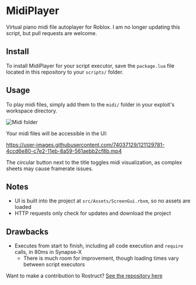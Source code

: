 # MidiPlayer

Virtual piano midi file autoplayer for Roblox. I am no longer updating this script, but pull requests are welcome.

## Install

To install MidiPlayer for your script executor, save the `package.lua` file located in this repository to your `scripts/` folder.

## Usage

To play midi files, simply add them to the `midi/` folder in your exploit's workspace directory.

![Midi folder](img/midi-folder.png)

Your midi files will be accessible in the UI:

https://user-images.githubusercontent.com/74037129/121129781-4ccd6e80-c7e2-11eb-8a59-561aebb2cf8b.mp4

The circular button next to the title toggles midi visualization, as complex sheets may cause framerate issues.

## Notes

* UI is built into the project at `src/Assets/ScreenGui.rbxm`, so no assets are loaded
* HTTP requests only check for updates and download the project

## Drawbacks

* Executes from start to finish, including all code execution and `require` calls, in 80ms in Synapse-X
  * There is much room for improvement, though loading times vary between script executors

Want to make a contribution to Rostruct? [See the repository here](https://github.com/richie0866/Rostruct)
